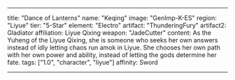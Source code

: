 ---

title: "Dance of Lanterns"
name: "Keqing"
image: "GenImp-K-ES"
region: "Liyue"
tier: "5-Star"
element: "Electro"
artifact: "ThunderingFury"
artifact2: Gladiator
affiliation: Liyue Qixing
weapon: "JadeCutter"
content: As the Yuheng of the Liyue Qixing, she is someone who seeks her own answers instead of idly letting chaos run amok in Liyue. She chooses her own path with her own power and ability, instead of letting the gods determine her fate.
tags: ["1.0", "character", "liyue"]
affinity: Sword

---